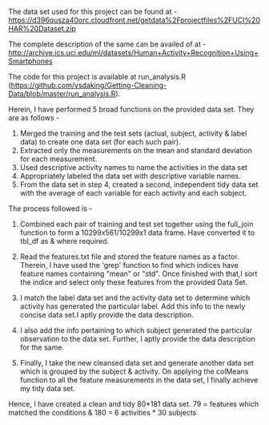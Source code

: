 The data set used for this project can be found at -
https://d396qusza40orc.cloudfront.net/getdata%2Fprojectfiles%2FUCI%20HAR%20Dataset.zip

The complete description of the same can be availed of at -
http://archive.ics.uci.edu/ml/datasets/Human+Activity+Recognition+Using+Smartphones

The code for this project is available at run_analysis.R (https://github.com/vsdaking/Getting-Cleaning-Data/blob/master/run_analysis.R).

Herein, I have performed 5 broad functions on the provided data set. They are as follows - 

1. Merged the training and the test sets (actual, subject, activity & label data) to create one data set (for each such pair).
2. Extracted only the measurements on the mean and standard deviation for each measurement. 
3. Used descriptive activity names to name the activities in the data set
4. Appropriately labeled the data set with descriptive variable names. 
5. From the data set in step 4, created a second, independent tidy data set with the average of each variable for each activity and each subject.

The process followed is -
1. Combined each pair of training and test set together using the full_join function to form a 10299x561/10299x1 data frame. Have converted it 
  to tbl_df as & where required.
   
2. Read the features.txt file and stored the feature names as a factor. Therein, I have used the 'grep' function to find which indices have
  feature names containing "mean" or "std". Once finished with that,I sort the indice and select only these features from the provided Data Set.
  
3. I match the label data set and the activity data set to determine which activity has generated the particular label. Add this info to the newly 
  concise data set.I aptly provide the data description.
  
4. I also add the info pertaining to which subject generated the particular observation to the data set. Further, I aptly provide the data 
  description for the same.
  
5. Finally, I take the new cleansed data set and generate another data set which is grouped by the subject & activity. On applying the colMeans
  function to all the feature measurements in the data set, I finally achieve my tidy data set.

Hence, I have created a clean and tidy 80*181 data set. 79 = features which matched the conditions & 180 = 6 activities * 30 subjects
